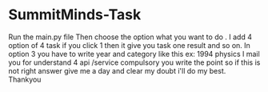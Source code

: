 # SummitMinds-Task
Run the main.py file
Then choose the option what you want to do . I add 4 option of 4 task if you click 1 then it give you task one result and so on.
In option 3 you have to write year and category like this ex: 1994 physics
I mail you for understand 4 api /service compulsory you write the point so if this is not right answer give me a day and clear my doubt i'll do my best.
Thankyou
